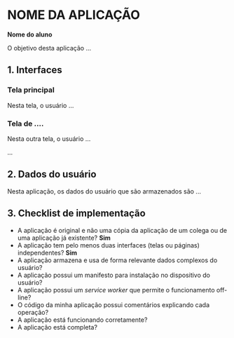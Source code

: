 # NOME DA APLICAÇÃO

**Nome do aluno**

O objetivo desta aplicação ...

## 1. Interfaces

### Tela principal

Nesta tela, o usuário ...

### Tela de ....

Nesta outra tela, o usuário ...

...

## 2. Dados do usuário

Nesta aplicação, os dados do usuário que são armazenados são ...

## 3. Checklist de implementação

- A aplicação é original e não uma cópia da aplicação de um colega ou de uma aplicação já existente? **Sim**
- A aplicação tem pelo menos duas interfaces (telas ou páginas) independentes? **Sim**
- A aplicação armazena e usa de forma relevante dados complexos do usuário?
- A aplicação possui um manifesto para instalação no dispositivo do usuário?
- A aplicação possui um _service worker_ que permite o funcionamento off-line?
- O código da minha aplicação possui comentários explicando cada operação?
- A aplicação está funcionando corretamente?
- A aplicação está completa?
